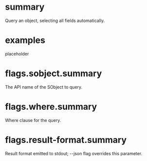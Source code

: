 # summary

Query an object, selecting all fields automatically.

# examples

placeholder

# flags.sobject.summary

The API name of the SObject to query.

# flags.where.summary

Where clause for the query.

# flags.result-format.summary

Result format emitted to stdout; --json flag overrides this parameter.
